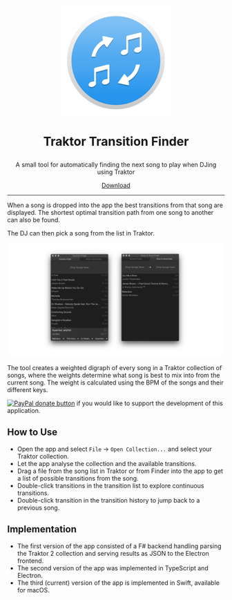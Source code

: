 
<p align="center"><img src="docs/icon.png" width="256" height="256"></img></p>
<h1 align="center">Traktor Transition Finder</p></h1>
<p align="center">A small tool for automatically finding the next song to play when DJing using Traktor</p>
<p align="center"><a href="https://github.com/andersfischernielsen/Traktor-Transition-Finder/releases/latest">Download</a></p>

***

When a song is dropped into the app the best transitions from that song are displayed. The shortest optimal transition path from one song to another can also be found. 

The DJ can then pick a song from the list in Traktor. 

![Screenshot](readme/readme.png) 

The tool creates a weighted digraph of every song in a Traktor collection of songs, where the weights determine what song is best to mix into from the current song. The weight is calculated using the BPM of the songs and their different keys. 

<span class="badge-paypal"><a href="https://www.paypal.com/cgi-bin/webscr?cmd=_s-xclick&amp;hosted_button_id=ME8E22EZTC5G4" title="Donate to this project using Paypal"><img src="https://img.shields.io/badge/paypal-donate-yellow.svg" alt="PayPal donate button" /></a> if you would like to support the development of this application. </span>

## How to Use
- Open the app and select `File` -> `Open Collection...` and select your Traktor collection. 
- Let the app analyse the collection and the available transitions.
- Drag a file from the song list in Traktor or from Finder into the app to get a list of possible transitions from the song.
- Double-click transitions in the transition list to explore continuous transitions.
- Double-click transition in the transition history to jump back to a previous song.


## Implementation
* The first version of the app consisted of a F# backend handling parsing the Traktor 2 collection and serving results as JSON to the Electron frontend. 
* The second version of the app was implemented in TypeScript and Electron. 
* The third (current) version of the app is implemented in Swift, available for macOS. 

